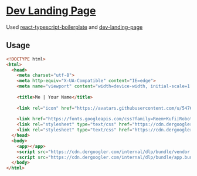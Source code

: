 [website]: https://dergoogler.com
[rtb]: https://github.com/DerGoogler/react-typescript-boilerplate
[dlp]: https://github.com/flexdinesh/dev-landing-page

# [Dev Landing Page][website]

Used [react-typescript-boilerplate][rtb] and [dev-landing-page][dlp]

## Usage
```html
<!DOCTYPE html>
<html>
  <head>
    <meta charset="utf-8">
    <meta http-equiv="X-UA-Compatible" content="IE=edge">
    <meta name="viewport" content="width=device-width, initial-scale=1.0">
  
    <title>Me | Your Name</title>
  
    <link rel="icon" href="https://avatars.githubusercontent.com/u/54764558?v=4" type="image/png" />
  
    <link href="https://fonts.googleapis.com/css?family=Reem+Kufi|Roboto:300" rel="stylesheet">
    <link rel="stylesheet" type="text/css" href="https://cdn.dergoogler.com/internal/dlp/bundle/vendor.bundle.css" />
    <link rel="stylesheet" type="text/css" href="https://cdn.dergoogler.com/internal/dlp/bundle/app.bundle.css" />
  </head>
  <body>
    <app></app>
    <script src="https://cdn.dergoogler.com/internal/dlp/bundle/vendor.bundle.js"></script>
    <script src="https://cdn.dergoogler.com/internal/dlp/bundle/app.bundle.js"></script>
  </body>
</html>

```